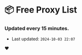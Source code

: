 # :package: Free Proxy List
### Updated every 15 minutes.

- Last updated: `2024-10-03 22:07`

:heart:
